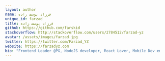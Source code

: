 ```yaml
---
layout: author
name: فرزاد یوسف زاده
unique_id: farzad
title: فرزاد یوسف زاده
github: https://github.com/farskid
stackoverflow: http://stackoverflow.com/users/2784512/farzad-yz
avatar: /assets/images/farzad.jpg
twitter: https://twitter.com/Farzad_YZ
website: https://farzadyz.com
bio: "Frontend Leader @PG, NodeJS developer, React Lover, Mobile Dev enthusiast, Astronomer"
---
```

